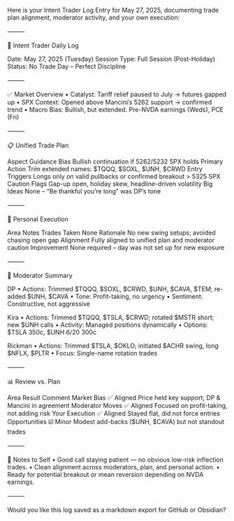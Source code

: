 Here is your Intent Trader Log Entry for May 27, 2025, documenting trade plan alignment, moderator activity, and your own execution:

⸻

🧾 Intent Trader Daily Log

Date: May 27, 2025 (Tuesday)
Session Type: Full Session (Post-Holiday)
Status: No Trade Day – Perfect Discipline

⸻

✅ Market Overview
	•	Catalyst: Tariff relief paused to July → futures gapped up
	•	SPX Context: Opened above Mancini’s 5262 support → confirmed trend
	•	Macro Bias: Bullish, but extended. Pre-NVDA earnings (Weds), PCE (Fri)

⸻

📋 Unified Trade Plan

Aspect	Guidance
Bias	Bullish continuation if 5262/5232 SPX holds
Primary Action	Trim extended names: $TQQQ, $SOXL, $UNH, $CRWD
Entry Triggers	Longs only on valid pullbacks or confirmed breakout > 5325 SPX
Caution Flags	Gap-up open, holiday skew, headline-driven volatility
Big Ideas	None – “Be thankful you’re long” was DP’s tone


⸻

🧠 Personal Execution

Area	Notes
Trades Taken	None
Rationale	No new swing setups; avoided chasing open gap
Alignment	Fully aligned to unified plan and moderator caution
Improvement	None required – day was not set up for new exposure


⸻

👥 Moderator Summary

DP
	•	Actions: Trimmed $TQQQ, $SOXL, $CRWD, $UNH, $CAVA, $TEM; re-added $UNH, $CAVA
	•	Tone: Profit-taking, no urgency
	•	Sentiment: Constructive, not aggressive

Kira
	•	Actions: Trimmed $TQQQ, $TSLA, $CRWD; rotated $MSTR short; new $UNH calls
	•	Activity: Managed positions dynamically
	•	Options: $TSLA 350c, $UNH 6/20 300c

Rickman
	•	Actions: Trimmed $TSLA, $OKLO; initiated $ACHR swing, long $NFLX, $PLTR
	•	Focus: Single-name rotation trades

⸻

📊 Review vs. Plan

Area	Result	Comment
Market Bias	✅ Aligned	Price held key support; DP & Mancini in agreement
Moderator Moves	✅ Aligned	Focused on profit-taking, not adding risk
Your Execution	✅ Aligned	Stayed flat, did not force entries
Opportunities	☑️ Minor	Modest add-backs ($UNH, $CAVA) but not standout trades


⸻

📌 Notes to Self
	•	Good call staying patient — no obvious low-risk inflection trades.
	•	Clean alignment across moderators, plan, and personal action.
	•	Ready for potential breakout or mean reversion depending on NVDA earnings.

⸻

Would you like this log saved as a markdown export for GitHub or Obsidian?
